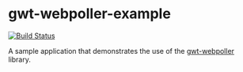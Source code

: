 gwt-webpoller-example
=====================

[![Build Status](https://secure.travis-ci.org/realityforge/gwt-webpoller-example.svg?branch=master)](http://travis-ci.org/realityforge/gwt-webpoller-example)

A sample application that demonstrates the use of the [gwt-webpoller](https://github.com/realityforge/gwt-webpoller) library.
